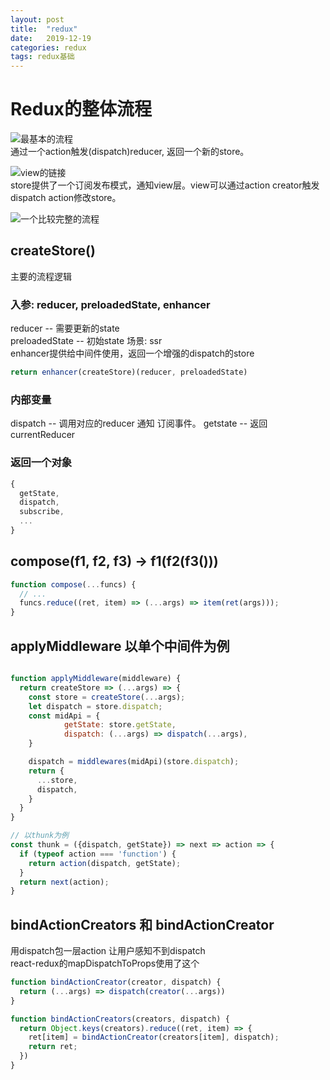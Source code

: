 ```yaml
---
layout: post
title:  "redux"
date:   2019-12-19
categories: redux
tags: redux基础
---  
```


# Redux的整体流程  
![最基本的流程]([./image/redux-1.png](https://raw.githubusercontent.com/jianghaoran116/land/gh-pages/_posts/image/redux-1.png))  
通过一个action触发(dispatch)reducer, 返回一个新的store。 

![view的链接]([./image/redux-2.png](https://raw.githubusercontent.com/jianghaoran116/land/gh-pages/_posts/image/redux-2.png))  
store提供了一个订阅发布模式，通知view层。view可以通过action creator触发dispatch action修改store。  

![一个比较完整的流程]([./image/redux-3.png](https://raw.githubusercontent.com/jianghaoran116/land/gh-pages/_posts/image/redux-3.png))  

## createStore()  
主要的流程逻辑  
### 入参: reducer, preloadedState, enhancer  
reducer -- 需要更新的state  
preloadedState -- 初始state 场景: ssr  
enhancer提供给中间件使用，返回一个增强的dispatch的store  
``` javascript  
return enhancer(createStore)(reducer, preloadedState)
```  
### 内部变量  
dispatch -- 调用对应的reducer 通知 订阅事件。
getstate -- 返回currentReducer  
### 返回一个对象
```  javascript  
{
  getState,
  dispatch,
  subscribe,
  ...
}
```  

## compose(f1, f2, f3) -> f1(f2(f3()))  
``` javascript  
function compose(...funcs) {
  // ...
  funcs.reduce((ret, item) => (...args) => item(ret(args)));
}
```  

## applyMiddleware 以单个中间件为例  
``` javascript  

function applyMiddleware(middleware) {
  return createStore => (...args) => {
    const store = createStore(...args);
    let dispatch = store.dispatch;
    const midApi = {
			getState: store.getState,
			dispatch: (...args) => dispatch(...args),
    }

    dispatch = middlewares(midApi)(store.dispatch);
    return {
      ...store,
      dispatch,
    }
  }
}

// 以thunk为例
const thunk = ({dispatch, getState}) => next => action => {
  if (typeof action === 'function') {
    return action(dispatch, getState);
  }
  return next(action);
}
```  

## bindActionCreators 和 bindActionCreator  
用dispatch包一层action 让用户感知不到dispatch  
react-redux的mapDispatchToProps使用了这个
``` javascript
function bindActionCreator(creator, dispatch) {
  return (...args) => dispatch(creator(...args))
}

function bindActionCreators(creators, dispatch) {
  return Object.keys(creators).reduce((ret, item) => {
    ret[item] = bindActionCreator(creators[item], dispatch);
    return ret;
  })
}
```  